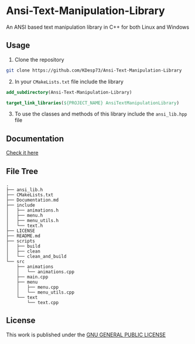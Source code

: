 # Ansi-Text-Manipulation-Library

An ANSI based text manipulation library in C++ for both Linux and Windows

## Usage

1. Clone the repository

```bash
git clone https://github.com/KDesp73/Ansi-Text-Manipulation-Library
```

2. In your `CMakeLists.txt` file include the library

```cmake
add_subdirectory(Ansi-Text-Manipulation-Library)

target_link_libraries(${PROJECT_NAME} AnsiTextManipulationLibrary)
```

3. To use the classes and methods of this library include the `ansi_lib.hpp` file

## Documentation

[Check it here](./Documentation.md)

## File Tree

```
.
├── ansi_lib.h
├── CMakeLists.txt
├── Documentation.md
├── include
│   ├── animations.h
│   ├── menu.h
│   ├── menu_utils.h
│   └── text.h
├── LICENSE
├── README.md
├── scripts
│   ├── build
│   ├── clean
│   └── clean_and_build
└── src
    ├── animations
    │   └── animations.cpp
    ├── main.cpp
    ├── menu
    │   ├── menu.cpp
    │   └── menu_utils.cpp
    └── text
        └── text.cpp
```

## License

This work is published under the [GNU GENERAL PUBLIC LICENSE](LICENSE)
